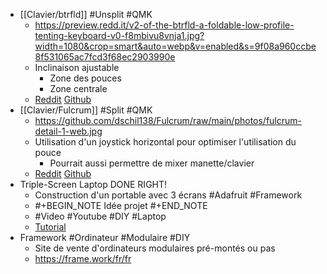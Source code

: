 - [[Clavier/btrfld]] #Unsplit #QMK
	- https://preview.redd.it/v2-of-the-btrfld-a-foldable-low-profile-tenting-keyboard-v0-f8mbivu8vnja1.jpg?width=1080&crop=smart&auto=webp&v=enabled&s=9f08a960ccbe8f531065ac7fcd3f68ec2903990e
	- Inclinaison ajustable
		- Zone des pouces
		- Zone centrale
	- [Reddit](https://www.reddit.com/r/ErgoMechKeyboards/comments/118nzbs/v2_of_the_btrfld_a_foldable_low_profile_tenting/) [Github](https://github.com/SolidHal/btrfld)
- [[Clavier/Fulcrum]] #Split #QMK
	- https://github.com/dschil138/Fulcrum/raw/main/photos/fulcrum-detail-1-web.jpg
	- Utilisation d'un joystick horizontal pour optimiser l'utilisation du pouce
		- Pourrait aussi permettre de mixer manette/clavier
	- [Reddit](https://www.reddit.com/r/MechanicalKeyboards/comments/10fe9mi/are_ergo_boards_allowed_here_this_is_the_fulcrum/) [Github](https://github.com/dschil138/Fulcrum)
- Triple-Screen Laptop DONE RIGHT!
	- Construction d'un portable avec 3 écrans #Adafruit #Framework
	- #+BEGIN_NOTE
	  Idée projet
	  #+END_NOTE
	- #Video #Youtube #DIY #Laptop
	- [Tutorial](https://m.youtube.com/watch?v=aUKpY0o5tMo)
- Framework #Ordinateur #Modulaire #DIY
	- Site de vente d'ordinateurs modulaires pré-montés ou pas
	- https://frame.work/fr/fr